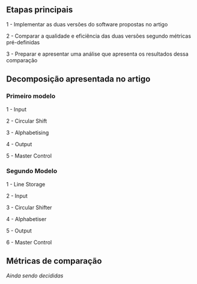 ## Etapas principais

1 - Implementar as duas versões do software propostas no artigo

2 - Comparar a qualidade e eficiência das duas versões segundo métricas pré-definidas

3 - Preparar e apresentar uma análise que apresenta os resultados dessa comparação

## Decomposição apresentada no artigo

### Primeiro modelo

1 - Input

2 - Circular Shift

3 - Alphabetising

4 - Output

5 - Master Control

### Segundo Modelo

1 - Line Storage

2 - Input

3 - Circular Shifter

4 - Alphabetiser

5 - Output

6 - Master Control

## Métricas de comparação

*Ainda sendo decididas*
